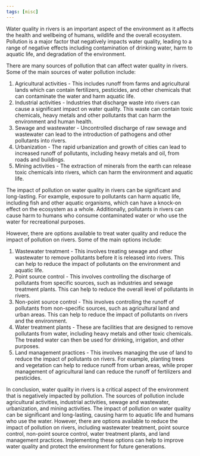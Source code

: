 ```yaml
---
tags: [misc]
---
```

Water quality in rivers is an important aspect of the environment as it affects the health and wellbeing of humans, wildlife and the overall ecosystem. Pollution is a major factor that negatively impacts water quality, leading to a range of negative effects including contamination of drinking water, harm to aquatic life, and degradation of the environment.

There are many sources of pollution that can affect water quality in rivers. Some of the main sources of water pollution include:

1. Agricultural activities - This includes runoff from farms and agricultural lands which can contain fertilizers, pesticides, and other chemicals that can contaminate the water and harm aquatic life.
2. Industrial activities - Industries that discharge waste into rivers can cause a significant impact on water quality. This waste can contain toxic chemicals, heavy metals and other pollutants that can harm the environment and human health.
3. Sewage and wastewater - Uncontrolled discharge of raw sewage and wastewater can lead to the introduction of pathogens and other pollutants into rivers.
4. Urbanization - The rapid urbanization and growth of cities can lead to increased runoff of pollutants, including heavy metals and oil, from roads and buildings.
5. Mining activities - The extraction of minerals from the earth can release toxic chemicals into rivers, which can harm the environment and aquatic life.

The impact of pollution on water quality in rivers can be significant and long-lasting. For example, exposure to pollutants can harm aquatic life, including fish and other aquatic organisms, which can have a knock-on effect on the ecosystem as a whole. Additionally, pollutants in rivers can cause harm to humans who consume contaminated water or who use the water for recreational purposes.

However, there are options available to treat water quality and reduce the impact of pollution on rivers. Some of the main options include:

1. Wastewater treatment - This involves treating sewage and other wastewater to remove pollutants before it is released into rivers. This can help to reduce the impact of pollutants on the environment and aquatic life.
2. Point source control - This involves controlling the discharge of pollutants from specific sources, such as industries and sewage treatment plants. This can help to reduce the overall level of pollutants in rivers.
3. Non-point source control - This involves controlling the runoff of pollutants from non-specific sources, such as agricultural land and urban areas. This can help to reduce the impact of pollutants on rivers and the environment.
4. Water treatment plants - These are facilities that are designed to remove pollutants from water, including heavy metals and other toxic chemicals. The treated water can then be used for drinking, irrigation, and other purposes.
5. Land management practices - This involves managing the use of land to reduce the impact of pollutants on rivers. For example, planting trees and vegetation can help to reduce runoff from urban areas, while proper management of agricultural land can reduce the runoff of fertilizers and pesticides.

In conclusion, water quality in rivers is a critical aspect of the environment that is negatively impacted by pollution. The sources of pollution include agricultural activities, industrial activities, sewage and wastewater, urbanization, and mining activities. The impact of pollution on water quality can be significant and long-lasting, causing harm to aquatic life and humans who use the water. However, there are options available to reduce the impact of pollution on rivers, including wastewater treatment, point source control, non-point source control, water treatment plants, and land management practices. Implementing these options can help to improve water quality and protect the environment for future generations.

